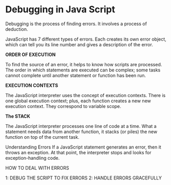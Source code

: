 # **Debugging in Java Script**
Debugging is the process of finding errors. It involves a process of deduction.

JavaScript has 7 different types of errors. Each creates its own error object, which can tell you its line number and gives a description of the error.

**ORDER OF EXECUTION**

To find the source of an error, it helps to know how scripts are processed. The order in which statements are executed can be complex; some tasks cannot complete until another statement or function has been run.

**EXECUTION CONTEXTS**

The JavaScript interpreter uses the concept of execution contexts. There is one global execution context; plus, each function creates a new new execution context. They correspond to variable scope.

**The STACK**

The JavaScript interpreter processes one line of code at a time. What a statement needs data from another function, it stacks (or piles) the new function on top of the current task.

Understanding Errors
If a JavaScript statement generates an error, then it throws an exception. At that point, the interpreter stops and looks for exception-handling code.

HOW TO DEAL WITH ERRORS

1: DEBUG THE SCRIPT TO FIX ERRORS
2: HANDLE ERRORS GRACEFULLY
